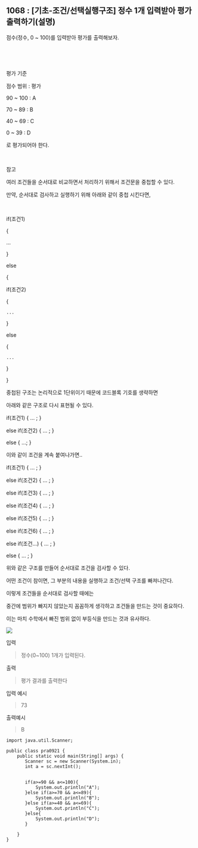 ## 1068 : [기초-조건/선택실행구조] 정수 1개 입력받아 평가 출력하기(설명)

점수(정수, 0 ~ 100)를 입력받아 평가를 출력해보자.

​

​

평가 기준

점수 범위 : 평가

90 ~ 100 : A

70 ~   89 : B

40 ~   69 : C

0 ~   39 : D

로 평가되어야 한다.

​

참고

여러 조건들을 순서대로 비교하면서 처리하기 위해서 조건문을 중첩할 수 있다.

만약, 순서대로 검사하고 실행하기 위해 아래와 같이 중첩 시킨다면,

​

if(조건1)

{

...

}

else

{

if(조건2)

{

    ...

}

else

{

    ...

}

}


중첩된 구조는 논리적으로 1단위이기 때문에 코드블록 기호를 생략하면

아래와 같은 구조로 다시 표현될 수 있다.



if(조건1) { ... ; }

else if(조건2) { ... ; }

else { ...; }



이와 같이 조건을 계속 붙여나가면..



if(조건1) { ... ; }

else if(조건2) { ... ; }

else if(조건3) { ... ; }

else if(조건4) { ... ; }

else if(조건5) { ... ; }

else if(조건6) { ... ; }

else if(조건...) { ... ; }

else { ... ; }



위와 같은 구조를 만들어 순서대로 조건을 검사할 수 있다.

어떤 조건이 참이면, 그 부분의 내용을 실행하고 조건/선택 구조를 빠져나간다.



이렇게 조건들을 순서대로 검사할 때에는

중간에 범위가 빠지지 않았는지 꼼꼼하게 생각하고 조건들을 만드는 것이 중요하다.

이는 마치 수학에서 빠진 범위 없이 부등식을 만드는 것과 유사하다.



<img src="https://codeup.kr/upload/pimg6184_1.png">





입력

>정수(0~100) 1개가 입력된다.


출력

>평가 결과를 출력한다

입력 예시

>73



출력예시

>B

```shell
import java.util.Scanner;

public class pra0921 {
    public static void main(String[] args) {
       Scanner sc = new Scanner(System.in);
       int a = sc.nextInt();


       if(a>=90 && a<=100){
           System.out.println("A");
       }else if(a>=70 && a<=89){
           System.out.println("B");
       }else if(a>=40 && a<=69){
           System.out.println("C");
       }else{
           System.out.println("D");
       }

    }
}
```
